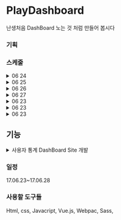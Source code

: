 # PlayDashboard
난생처음 DashBoard 노는 것 처럼 만들어 봅시다 



### 기획





### 스케줄 

<details>

<summary> 06 24 </summary>

자료 분석 및 기획 

데이터 시각화 라이브러리 알아보기 및 공부D3

자료 토대로 챠트 및 table 그려보기 우선 기능 구현 만 

깃 -develop- commit관리 잘 적용해보기 ! 

</details>

<details>

<summary> 06 25 </summary>

라이브러리 Highcharts를 이용해서 데이터 시각화 

d3-> HighCharts로 변경한 이유, 사용성이 더 편하고, 

기본적으로 선택, 필터링 포인트 툴 팁 ,이미지 다운로드등 

기본 기능 설정이 용이하기 때문에 

</details>

<details>

<summary> 06 26 </summary>

</details>

<details>

<summary> 06 27 </summary>



</details>

<details>

<summary> 06 23 </summary>

</details>

<details>

<summary> 06 23 </summary>

</details>

<details>

<summary> 06 23 </summary>

</details>





## 기능 

<details>

<summary> 사용자 통계 DashBoard Site 개발</summary>

기능 

+ 총 가입자 지표 ,활성 사용자 지표 등을 그래프와 테이블로 표현 
+ 탈퇴자 계산 적용 
+ 역할 별 그래프 표현
+ 최대/최소 평균 값 표현 
+ 필터 기능 range ,role country 
+ 추가 기능 집어 넣기 ex) 파일로 변환 다운로드  , 스타일 세팅 

데이터 시각화 라이브러리 사용하기 !

데이터 시각화 라이브러리 찾아보기 

관련 디자인 찾기 

</details>

### 일정

17.06.23~17.06.28



### 사용할 도구들

Html, css, Javacript, Vue.js, Webpac, Sass,   



